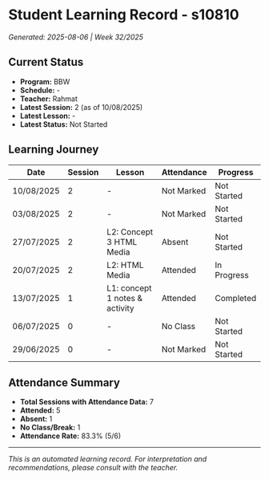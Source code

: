 # Student Learning Record - s10810
*Generated: 2025-08-06 | Week 32/2025*

## Current Status
- **Program:** BBW
- **Schedule:**  -
- **Teacher:** Rahmat
- **Latest Session:** 2 (as of 10/08/2025)
- **Latest Lesson:** -
- **Latest Status:** Not Started

## Learning Journey
| Date | Session | Lesson | Attendance | Progress |
|------|---------|--------|------------|----------|
| 10/08/2025 | 2 | - | Not Marked | Not Started |
| 03/08/2025 | 2 | - | Not Marked | Not Started |
| 27/07/2025 | 2 | L2: Concept 3 HTML Media | Absent | Not Started |
| 20/07/2025 | 2 | L2: HTML Media | Attended | In Progress |
| 13/07/2025 | 1 | L1: concept 1 notes & activity | Attended | Completed |
| 06/07/2025 | 0 | - | No Class | Not Started |
| 29/06/2025 | 0 | - | Not Marked | Not Started |

## Attendance Summary
- **Total Sessions with Attendance Data:** 7
- **Attended:** 5
- **Absent:** 1
- **No Class/Break:** 1
- **Attendance Rate:** 83.3% (5/6)

---
*This is an automated learning record. For interpretation and recommendations, please consult with the teacher.*